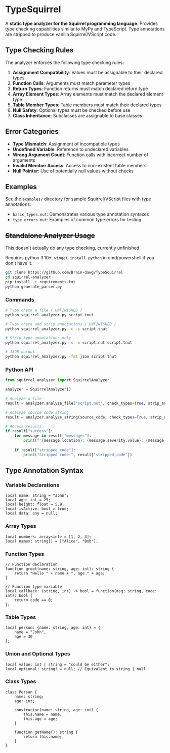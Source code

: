 # TypeSquirrel

A **static type analyzer for the Squirrel programming language**.  Provides type checking capabilities similar to MyPy and TypeScript.  Type annotations are stripped to produce vanilla Squirrel/VScript code.

## Type Checking Rules

The analyzer enforces the following type checking rules:

1. **Assignment Compatibility**: Values must be assignable to their declared types
2. **Function Calls**: Arguments must match parameter types
3. **Return Types**: Function returns must match declared return type
4. **Array Element Types**: Array elements must match the declared element type
5. **Table Member Types**: Table members must match their declared types
6. **Null Safety**: Optional types must be checked before use
7. **Class Inheritance**: Subclasses are assignable to base classes

## Error Categories

- **Type Mismatch**: Assignment of incompatible types
- **Undefined Variable**: Reference to undeclared variables
- **Wrong Argument Count**: Function calls with incorrect number of arguments
- **Invalid Member Access**: Access to non-existent table members
- **Null Pointer**: Use of potentially null values without checks

## Examples

See the `examples/` directory for sample Squirrel/VScript files with type annotations:

- `basic_types.nut`: Demonstrates various type annotation syntaxes
- `type_errors.nut`: Examples of common type errors for testing

## ~~Standalone Analyzer Usage~~

This doesn't actually do any type checking, currently unfinished

Requires python 3.10+.  `winget install python` in cmd/powershell if you don't have it.

```bash
git clone https://github.com/Brain-dawg/TypeSquirrel
cd squirrel-analyzer
pip install -r requirements.txt
python generate_parser.py
```

### Commands

```bash
# Type check a file ( UNFINISHED )
python squirrel_analyzer.py script.tnut

# Type check and strip annotations ( UNFINISHED )
python squirrel_analyzer.py -c -s script.tnut

# Strip type annotations only
python squirrel_analyzer.py -s -o script.nut script.tnut

# JSON output
python squirrel_analyzer.py -fmt json script.tnut
```

### Python API

```python
from squirrel_analyzer import SquirrelAnalyzer

analyzer = SquirrelAnalyzer()

# Analyze a file
result = analyzer.analyze_file("script.nut", check_types=True, strip_annotations=True)

# Analyze source code string
result = analyzer.analyze_string(source_code, check_types=True, strip_annotations=True)

# Access results
if result["success"]:
    for message in result["messages"]:
        print(f"{message.location}: {message.severity.value}: {message.message}")
    
    if result["stripped_code"]:
        print("Stripped code:", result["stripped_code"])
```

## Type Annotation Syntax

### Variable Declarations

```squirrel
local name: string = "John";
local age: int = 25;
local height: float = 5.9;
local isActive: bool = true;
local data: any = null;
```

### Array Types

```squirrel
local numbers: array<int> = [1, 2, 3];
local names: string[] = ["Alice", "Bob"];
```

### Function Types

```squirrel
// Function declaration
function greet(name: string, age: int): string {
    return "Hello " + name + ", age " + age;
}

// Function type variable
local callback: (string, int) -> bool = function(msg: string, code: int): bool {
    return code == 0;
};
```

### Table Types

```squirrel
local person: {name: string, age: int} = {
    name = "John",
    age = 30
};
```

### Union and Optional Types

```squirrel
local value: int | string = "could be either";
local optional: string? = null; // Equivalent to string | null
```

### Class Types

```squirrel
class Person {
    name: string;
    age: int;
    
    constructor(name: string, age: int) {
        this.name = name;
        this.age = age;
    }
    
    function getName(): string {
        return this.name;
    }
}
```